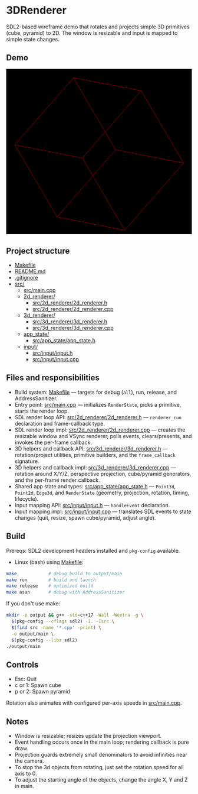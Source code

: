 # 3DRenderer

SDL2-based wireframe demo that rotates and projects simple 3D primitives (cube, pyramid) to 2D. The window is resizable and input is mapped to simple state changes.

## Demo

![cube](screenshots/cube.png)

## Project structure

- [Makefile](Makefile)
- [README.md](README.md)
- [.gitignore](.gitignore)
- [src/](src/)
  - [src/main.cpp](src/main.cpp)
  - [2d_renderer/](src/2d_renderer/)
    - [src/2d_renderer/2d_renderer.h](src/2d_renderer/2d_renderer.h)
    - [src/2d_renderer/2d_renderer.cpp](src/2d_renderer/2d_renderer.cpp)
  - [3d_renderer/](src/3d_renderer/)
    - [src/3d_renderer/3d_renderer.h](src/3d_renderer/3d_renderer.h)
    - [src/3d_renderer/3d_renderer.cpp](src/3d_renderer/3d_renderer.cpp)
  - [app_state/](src/app_state/)
    - [src/app_state/app_state.h](src/app_state/app_state.h)
  - [input/](src/input/)
    - [src/input/input.h](src/input/input.h)
    - [src/input/input.cpp](src/input/input.cpp)

## Files and responsibilities

- Build system: [Makefile](Makefile) — targets for debug (`all`), run, release, and AddressSanitizer.
- Entry point: [src/main.cpp](src/main.cpp) — initializes `RenderState`, picks a primitive, starts the render loop.
- SDL render loop API: [src/2d_renderer/2d_renderer.h](src/2d_renderer/2d_renderer.h) — `renderer_run` declaration and frame-callback type.
- SDL render loop impl: [src/2d_renderer/2d_renderer.cpp](src/2d_renderer/2d_renderer.cpp) — creates the resizable window and VSync renderer, polls events, clears/presents, and invokes the per-frame callback.
- 3D helpers and callback API: [src/3d_renderer/3d_renderer.h](src/3d_renderer/3d_renderer.h) — rotation/project utilities, primitive builders, and the `frame_callback` signature.
- 3D helpers and callback impl: [src/3d_renderer/3d_renderer.cpp](src/3d_renderer/3d_renderer.cpp) — rotation around X/Y/Z, perspective projection, cube/pyramid generators, and the per-frame render callback.
- Shared app state and types: [src/app_state/app_state.h](src/app_state/app_state.h) — `Point3d`, `Point2d`, `Edge3d`, and `RenderState` (geometry, projection, rotation, timing, lifecycle).
- Input mapping API: [src/input/input.h](src/input/input.h) — `handleEvent` declaration.
- Input mapping impl: [src/input/input.cpp](src/input/input.cpp) — translates SDL events to state changes (quit, resize, spawn cube/pyramid, adjust angle).

## Build

Prereqs: SDL2 development headers installed and `pkg-config` available.

- Linux (bash) using [Makefile](Makefile):

```bash
make            # debug build to output/main
make run        # build and launch
make release    # optimized build
make asan       # debug with AddressSanitizer
```

If you don't use make:

```bash
mkdir -p output && g++ -std=c++17 -Wall -Wextra -g \
  $(pkg-config --cflags sdl2) -I. -Isrc \
  $(find src -name '*.cpp' -print) \
  -o output/main \
  $(pkg-config --libs sdl2)
./output/main
```

## Controls

- Esc: Quit
- c or 1: Spawn cube
- p or 2: Spawn pyramid

Rotation also animates with configured per-axis speeds in [src/main.cpp](src/main.cpp).

## Notes

- Window is resizable; resizes update the projection viewport.
- Event handling occurs once in the main loop; rendering callback is pure draw.
- Projection guards extremely small denominators to avoid infinities near the camera.
- To stop the 3d objects from rotating, just set the rotation speed for all axis to 0.
- To adjust the starting angle of the objects, change the angle X, Y and Z in main.
